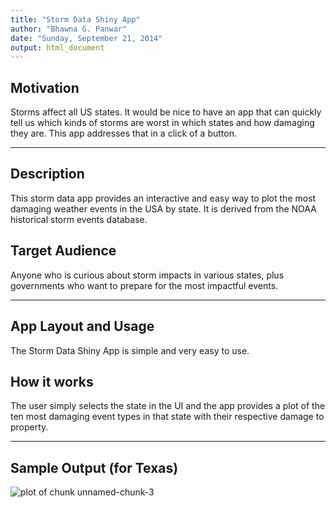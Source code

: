 ```yaml
---
title: "Storm Data Shiny App"
author: "Bhawna G. Panwar"
date: "Sunday, September 21, 2014"
output: html_document
---
```


## Motivation

Storms affect all US states. It would be nice to have an app that can quickly tell us which kinds of storms are worst in which states and how damaging they are.  This app addresses that in a click of a button.



---
## Description

This storm data app provides an interactive and easy way to plot the most damaging weather events in the USA by state.  It is derived from the NOAA historical storm events database.

## Target Audience

Anyone who is curious about storm impacts in various states, plus governments who want to prepare for the most impactful events.


---
## App Layout and Usage

The Storm Data Shiny App is simple and very easy to use.

## How it works

The user simply selects the state in the UI and the app provides a plot of the ten most damaging event types in that state with their respective damage to property.

---
## Sample Output (for Texas)

![plot of chunk unnamed-chunk-3](assets/fig/unnamed-chunk-3.png) 
